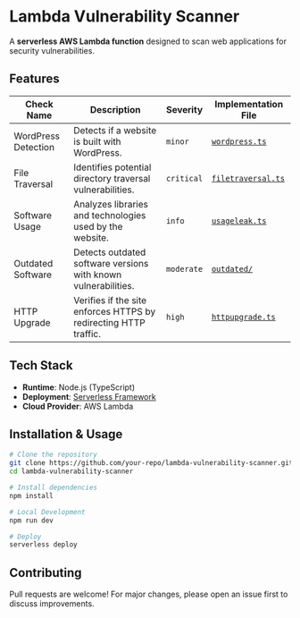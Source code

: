 # **Lambda Vulnerability Scanner**  

A **serverless AWS Lambda function** designed to scan web applications for security vulnerabilities.  

## **Features**  

| Check Name               | Description                                                                 | Severity   | Implementation File |
|--------------------------|-----------------------------------------------------------------------------|------------|---------------------|
| WordPress Detection      | Detects if a website is built with WordPress.                              | `minor`    | [`wordpress.ts`](./src/scans/wordpress.ts) |
| File Traversal           | Identifies potential directory traversal vulnerabilities.                  | `critical` | [`filetraversal.ts`](./src/scans/filetraversal.ts) |
| Software Usage           | Analyzes libraries and technologies used by the website.                   | `info`     | [`usageleak.ts`](./src/scans/usageleak.ts) |
| Outdated Software        | Detects outdated software versions with known vulnerabilities.             | `moderate` | [`outdated/`](./src/scans/outdated) |
| HTTP Upgrade            | Verifies if the site enforces HTTPS by redirecting HTTP traffic.          | `high`     | [`httpupgrade.ts`](./src/scans/httpupgrade.ts) |

## **Tech Stack**  

- **Runtime**: Node.js (TypeScript)  
- **Deployment**: [Serverless Framework](https://www.serverless.com/)  
- **Cloud Provider**: AWS Lambda  

## **Installation & Usage**  

```bash
# Clone the repository
git clone https://github.com/your-repo/lambda-vulnerability-scanner.git
cd lambda-vulnerability-scanner

# Install dependencies
npm install

# Local Development
npm run dev

# Deploy
serverless deploy
```

## **Contributing**  
Pull requests are welcome! For major changes, please open an issue first to discuss improvements.  